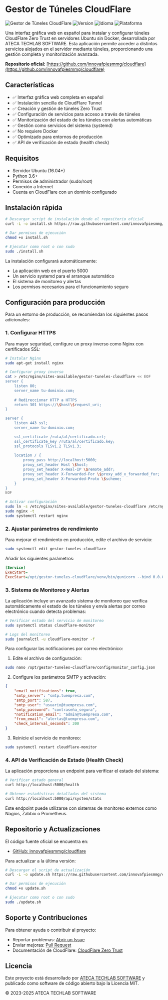 # Gestor de Túneles CloudFlare

![Gestor de Túneles CloudFlare](https://img.shields.io/badge/CloudFlare-Gestor%20de%20Túneles-orange)
![Version](https://img.shields.io/badge/Versión-1.2-blue)
![Idioma](https://img.shields.io/badge/Idioma-Español-green)
![Plataforma](https://img.shields.io/badge/Plataforma-Ubuntu-purple)

Una interfaz gráfica web en español para instalar y configurar túneles CloudFlare Zero Trust en servidores Ubuntu sin Docker, desarrollada por ATECA TECHLAB SOFTWARE. Esta aplicación permite acceder a distintos servicios alojados en el servidor mediante túneles, proporcionando una gestión completa y monitorización avanzada.

**Repositorio oficial:** [https://github.com/innovafpiesmmg/cloudflare](https://github.com/innovafpiesmmg/cloudflare)

## Características

- ✅ Interfaz gráfica web completa en español
- ✅ Instalación sencilla de CloudFlare Tunnel
- ✅ Creación y gestión de túneles Zero Trust
- ✅ Configuración de servicios para acceso a través de túneles
- ✅ Monitorización del estado de los túneles con alertas automáticas
- ✅ Gestión como servicios del sistema (systemd) 
- ✅ No requiere Docker
- ✅ Optimizado para entornos de producción
- ✅ API de verificación de estado (health check)

## Requisitos

- Servidor Ubuntu (16.04+)
- Python 3.6+
- Permisos de administrador (sudo/root)
- Conexión a Internet
- Cuenta en CloudFlare con un dominio configurado

## Instalación rápida

```bash
# Descargar script de instalación desde el repositorio oficial
curl -L -o install.sh https://raw.githubusercontent.com/innovafpiesmmg/cloudflare/main/install.sh

# Dar permisos de ejecución
chmod +x install.sh

# Ejecutar como root o con sudo
sudo ./install.sh
```

La instalación configurará automáticamente:
- La aplicación web en el puerto 5000
- Un servicio systemd para el arranque automático
- El sistema de monitoreo y alertas
- Los permisos necesarios para el funcionamiento seguro

## Configuración para producción

Para un entorno de producción, se recomiendan los siguientes pasos adicionales:

### 1. Configurar HTTPS

Para mayor seguridad, configure un proxy inverso como Nginx con certificados SSL:

```bash
# Instalar Nginx
sudo apt-get install nginx

# Configurar proxy inverso
cat > /etc/nginx/sites-available/gestor-tuneles-cloudflare << EOF
server {
    listen 80;
    server_name tu-dominio.com;
    
    # Redireccionar HTTP a HTTPS
    return 301 https://\$host\$request_uri;
}

server {
    listen 443 ssl;
    server_name tu-dominio.com;

    ssl_certificate /ruta/al/certificado.crt;
    ssl_certificate_key /ruta/al/certificado.key;
    ssl_protocols TLSv1.2 TLSv1.3;
    
    location / {
        proxy_pass http://localhost:5000;
        proxy_set_header Host \$host;
        proxy_set_header X-Real-IP \$remote_addr;
        proxy_set_header X-Forwarded-For \$proxy_add_x_forwarded_for;
        proxy_set_header X-Forwarded-Proto \$scheme;
    }
}
EOF

# Activar configuración
sudo ln -s /etc/nginx/sites-available/gestor-tuneles-cloudflare /etc/nginx/sites-enabled/
sudo nginx -t
sudo systemctl restart nginx
```

### 2. Ajustar parámetros de rendimiento

Para mejorar el rendimiento en producción, edite el archivo de servicio:

```bash
sudo systemctl edit gestor-tuneles-cloudflare
```

Añadir los siguientes parámetros:

```ini
[Service]
ExecStart=
ExecStart=/opt/gestor-tuneles-cloudflare/venv/bin/gunicorn --bind 0.0.0.0:5000 --workers 4 --timeout 120 main:app
```

### 3. Sistema de Monitoreo y Alertas

La aplicación incluye un avanzado sistema de monitoreo que verifica automáticamente el estado de los túneles y envía alertas por correo electrónico cuando detecta problemas:

```bash
# Verificar estado del servicio de monitoreo
sudo systemctl status cloudflare-monitor

# Logs del monitoreo
sudo journalctl -u cloudflare-monitor -f
```

Para configurar las notificaciones por correo electrónico:

1. Edite el archivo de configuración:
```bash
sudo nano /opt/gestor-tuneles-cloudflare/config/monitor_config.json
```

2. Configure los parámetros SMTP y activación:
```json
{
    "email_notifications": true,
    "smtp_server": "smtp.tuempresa.com",
    "smtp_port": 587,
    "smtp_user": "usuario@tuempresa.com",
    "smtp_password": "contraseña_segura",
    "notification_email": "admin@tuempresa.com",
    "from_email": "alertas@tuempresa.com",
    "check_interval_seconds": 300
}
```

3. Reinicie el servicio de monitoreo:
```bash
sudo systemctl restart cloudflare-monitor
```

### 4. API de Verificación de Estado (Health Check)

La aplicación proporciona un endpoint para verificar el estado del sistema:

```bash
# Verificar estado general
curl http://localhost:5000/health

# Obtener estadísticas detalladas del sistema
curl http://localhost:5000/api/system/stats
```

Este endpoint puede utilizarse con sistemas de monitoreo externos como Nagios, Zabbix o Prometheus.

## Repositorio y Actualizaciones

El código fuente oficial se encuentra en:
- [GitHub: innovafpiesmmg/cloudflare](https://github.com/innovafpiesmmg/cloudflare)

Para actualizar a la última versión:
```bash
# Descargar el script de actualización
curl -L -o update.sh https://raw.githubusercontent.com/innovafpiesmmg/cloudflare/main/update.sh

# Dar permisos de ejecución
chmod +x update.sh

# Ejecutar como root o con sudo
sudo ./update.sh
```

## Soporte y Contribuciones

Para obtener ayuda o contribuir al proyecto:

- Reportar problemas: [Abrir un Issue](https://github.com/innovafpiesmmg/cloudflare/issues)
- Enviar mejoras: [Pull Request](https://github.com/innovafpiesmmg/cloudflare/pulls)
- Documentación de CloudFlare: [CloudFlare Zero Trust](https://developers.cloudflare.com/cloudflare-one/connections/connect-apps/)

## Licencia

Este proyecto está desarrollado por [ATECA TECHLAB SOFTWARE](https://ateca.es) y publicado como software de código abierto bajo la Licencia MIT.

© 2023-2025 ATECA TECHLAB SOFTWARE
